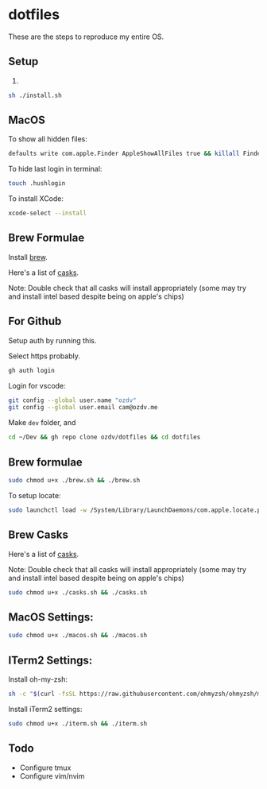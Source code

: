 # dotfiles

These are the steps to reproduce my entire OS.

## Setup

1.

```sh
sh ./install.sh
```

## MacOS

To show all hidden files:

```sh
defaults write com.apple.Finder AppleShowAllFiles true && killall Finder
```

To hide last login in terminal:

```sh
touch .hushlogin
```

To install XCode:

```sh
xcode-select --install
```

## Brew Formulae

Install [brew](https://brew.sh/).

Here's a list of [casks](https://formulae.brew.sh/cask/).

Note: Double check that all casks will install appropriately (some may try and install intel based despite being on apple's chips)

## For Github

Setup auth by running this.

Select https probably.

```sh
gh auth login
```

Login for vscode:

```sh
git config --global user.name "ozdv"
git config --global user.email cam@ozdv.me
```

Make `dev` folder, and

```sh
cd ~/Dev && gh repo clone ozdv/dotfiles && cd dotfiles
```

## Brew formulae

```sh
sudo chmod u+x ./brew.sh && ./brew.sh
```

To setup locate:

```sh
sudo launchctl load -w /System/Library/LaunchDaemons/com.apple.locate.plist
```

## Brew Casks

Here's a list of [casks](https://formulae.brew.sh/cask/).

Note: Double check that all casks will install appropriately (some may try and install intel based despite being on apple's chips)

```sh
sudo chmod u+x ./casks.sh && ./casks.sh
```

## MacOS Settings:

```sh
sudo chmod u+x ./macos.sh && ./macos.sh
```

## ITerm2 Settings:

Install oh-my-zsh:

```sh
sh -c "$(curl -fsSL https://raw.githubusercontent.com/ohmyzsh/ohmyzsh/master/tools/install.sh)"
```

Install iTerm2 settings:

```sh
sudo chmod u+x ./iterm.sh && ./iterm.sh
```

## Todo

- Configure tmux
- Configure vim/nvim
